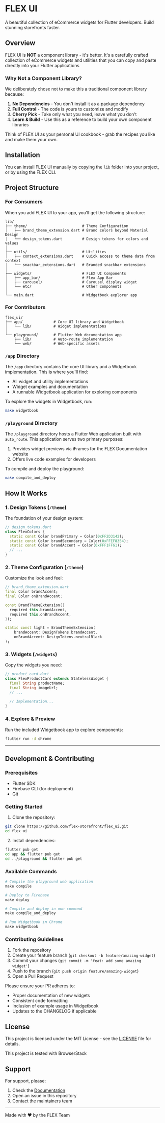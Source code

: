 # FLEX UI

A beautiful collection of eCommerce widgets for Flutter developers. Build stunning storefronts faster.

## Overview

FLEX UI is **NOT** a component library - it's better. It's a carefully crafted collection of eCommerce widgets and utilities that you can copy and paste directly into your Flutter applications.

### Why Not a Component Library?

We deliberately chose not to make this a traditional component library because:

1. **No Dependencies** - You don't install it as a package dependency
2. **Full Control** - The code is yours to customize and modify
3. **Cherry Pick** - Take only what you need, leave what you don't
4. **Learn & Build** - Use this as a reference to build your own component libraries

Think of FLEX UI as your personal UI cookbook - grab the recipes you like and make them your own.

## Installation

You can install FLEX UI manually by copying the `lib` folder into your project, or by using the FLEX CLI.

## Project Structure

### For Consumers

When you add FLEX UI to your app, you'll get the following structure:

```
lib/
├── theme/                         # Theme Configuration
│   ├── brand_theme_extension.dart # Brand colors beyond Material Design
│   └── design_tokens.dart         # Design tokens for colors and values
│
├── utils/                         # Utilities
│   ├── context_extensions.dart    # Quick access to theme data from context
│   └── snackbar_extensions.dart   # Branded snackbar extensions
│
├── widgets/                       # FLEX UI Components
│   ├── app_bar/                   # Flex App Bar
│   ├── carousel/                  # Carousel display widget
│   └── etc/                       # Other components
│
└── main.dart                      # Widgetbook explorer app
```

### For Contributors

```
flex_ui/
├── app/              # Core UI library and Widgetbook
│   └── lib/          # Widget implementations
│
└── playground/       # Flutter Web documentation app
    ├── lib/          # Auto-route implementation
    └── web/          # Web-specific assets
```

### `/app` Directory

The `/app` directory contains the core UI library and a Widgetbook implementation. This is where you'll find:
- All widget and utility implementations
- Widget examples and documentation
- A runnable Widgetbook application for exploring components

To explore the widgets in Widgetbook, run:
```bash
make widgetbook
```

### `/playground` Directory

The `/playground` directory hosts a Flutter Web application built with `auto_route`. This application serves two primary purposes:
1. Provides widget previews via iFrames for the FLEX Documentation website
2. Offers live code examples for developers

To compile and deploy the playground:
```bash
make compile_and_deploy
```

## How It Works

### 1. Design Tokens (`/theme`)
The foundation of your design system:
```dart
// design_tokens.dart
class FlexColors {
  static const Color brandPrimary = Color(0xFF2D3142);
  static const Color brandSecondary = Color(0xFFEF8354);
  static const Color brandAccent = Color(0xFFF1FF61);
  // ...
}
```

### 2. Theme Configuration (`/theme`)
Customize the look and feel:
```dart
// brand_theme_extension.dart
final Color brandAccent;
final Color onBrandAccent;

const BrandThemeExtension({
  required this.brandAccent,
  required this.onBrandAccent,
});

static const light = BrandThemeExtension(
    brandAccent: DesignTokens.brandAccent,
    onBrandAccent: DesignTokens.neutralBlack
);
```

### 3. Widgets (`/widgets`)
Copy the widgets you need:
```dart
// product_card.dart
class FlexProductCard extends StatelessWidget {
  final String productName;
  final String imageUrl;
  // ...
  
  // Implementation...
}
```

### 4. Explore & Preview
Run the included Widgetbook app to explore components:
```bash
flutter run -d chrome
```

---

## Development & Contributing

### Prerequisites

- Flutter SDK
- Firebase CLI (for deployment)
- Git

### Getting Started

1. Clone the repository:
```bash
git clone https://github.com/flex-storefront/flex_ui.git
cd flex_ui
```

2. Install dependencies:
```bash
flutter pub get
cd app && flutter pub get
cd ../playground && flutter pub get
```

### Available Commands

```makefile
# Compile the playground web application
make compile

# Deploy to Firebase
make deploy

# Compile and deploy in one command
make compile_and_deploy

# Run Widgetbook in Chrome
make widgetbook
```

### Contributing Guidelines

1. Fork the repository
2. Create your feature branch (`git checkout -b feature/amazing-widget`)
3. Commit your changes (`git commit -m 'feat: add some amazing widget'`)
4. Push to the branch (`git push origin feature/amazing-widget`)
5. Open a Pull Request

Please ensure your PR adheres to:
- Proper documentation of new widgets
- Consistent code formatting
- Inclusion of example usage in Widgetbook
- Updates to the CHANGELOG if applicable

## License

This project is licensed under the MIT License - see the [LICENSE](LICENSE) file for details.

This project is tested with BrowserStack

## Support

For support, please:
1. Check the [Documentation](https://flex.base1.com)
2. Open an issue in this repository
3. Contact the maintainers team

---
Made with ♥️ by the FLEX Team
